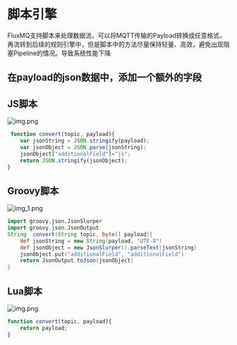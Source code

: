 
# 脚本引擎

FluxMQ支持脚本来处理数据流，可以将MQTT传输的Payload转换成任意格式，再流转到后续的规则引擎中，但是脚本中的方法尽量保持轻量、高效，避免出现阻塞Pipeline的情况。导致系统性能下降

## 在payload的json数据中，添加一个额外的字段
## JS脚本
![img.png](@site/static/images/javascript.png)
```javascript
 function convert(topic, payload){
    var jsonString = JSON.stringify(payload);
    var jsonObject = JSON.parse(jsonString);
    jsonObject["additionalField"]="js";
    return JSON.stringify(jsonObject);
}
```

## Groovy脚本
![img_1.png](@site/static/images/groovy.png)
```groovy
import groovy.json.JsonSlurper
import groovy.json.JsonOutput
String  convert(String topic, byte[] payload){
    def jsonString = new String(payload, "UTF-8")
    def jsonObject = new JsonSlurper().parseText(jsonString)
    jsonObject.put("additionalField", "additionalField")
    return JsonOutput.toJson(jsonObject)
}
```

## Lua脚本
![img.png](@site/static/images/lua.png)
```javascript
function convert(topic, payload){
    return payload;
}
```




